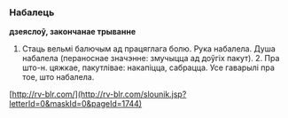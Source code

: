 ### Набалець
**дзеяслоў, закончанае трыванне**

1. Стаць вельмі балючым ад працяглага болю. Рука набалела. Душа набалела (пераноснае значэнне: змучыцца ад доўгіх пакут). 2. Пра што-н. цяжкае, пакутлівае: накапіцца, сабрацца. Усе гаварылі пра тое, што набалела.

<a rel="author">[http://rv-blr.com/](http://rv-blr.com/slounik.jsp?letterId=0&maskId=0&pageId=1744)</a>
